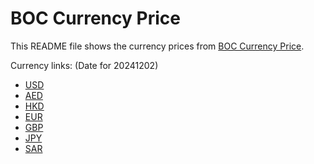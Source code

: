 # BOC Currency Price

This README file shows the currency prices from [BOC Currency Price](https://www.boc.cn/sourcedb/whpj/).

Currency links: (Date for 20241202)

- [USD](https://bocurrencyprice.techina.science/BOC_CURRENCY_PRICE/USD/20241202.json)
- [AED](https://bocurrencyprice.techina.science/BOC_CURRENCY_PRICE/AED/20241202.json)
- [HKD](https://bocurrencyprice.techina.science/BOC_CURRENCY_PRICE/HKD/20241202.json)
- [EUR](https://bocurrencyprice.techina.science/BOC_CURRENCY_PRICE/EUR/20241202.json)
- [GBP](https://bocurrencyprice.techina.science/BOC_CURRENCY_PRICE/GBP/20241202.json)
- [JPY](https://bocurrencyprice.techina.science/BOC_CURRENCY_PRICE/JPY/20241202.json)
- [SAR](https://bocurrencyprice.techina.science/BOC_CURRENCY_PRICE/SAR/20241202.json)
